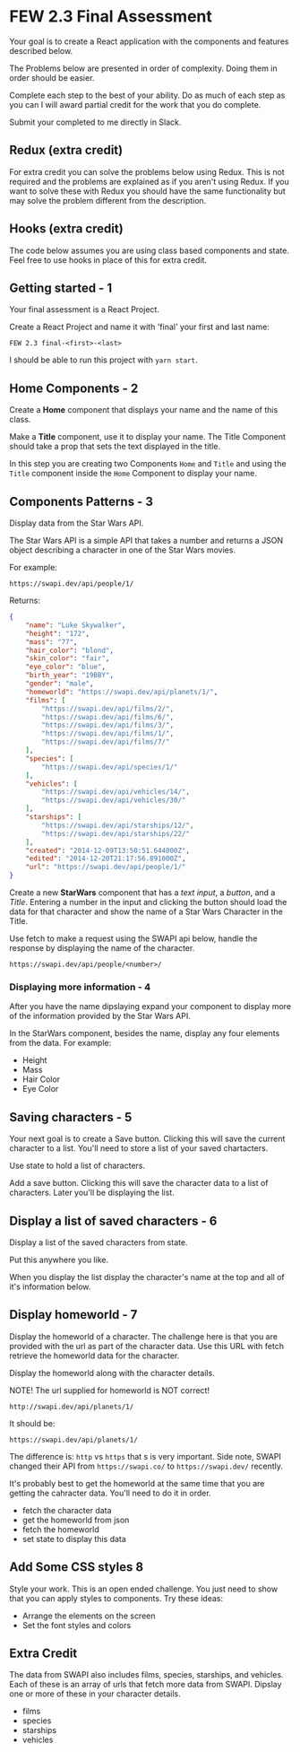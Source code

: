 # FEW 2.3 Final Assessment

Your goal is to create a React application with the components and features described below.

The Problems below are presented in order of complexity. Doing them in order should be easier. 

Complete each step to the best of your ability. Do as much of each step as you can I will award partial credit for the work that you do complete.

Submit your completed to me directly in Slack. 

## Redux (extra credit)

For extra credit you can solve the problems below using Redux. This is not required and the problems are explained as if you aren't using Redux. If you want to solve these with Redux you should have the same functionality but may solve the problem different from the description. 

## Hooks (extra credit)

The code below assumes you are using class based components and state. Feel free to use hooks in place of this for extra credit.

## Getting started - 1

Your final assessment is a React Project.

Create a React Project and name it with 'final' your first and last name:

`FEW 2.3 final-<first>-<last>`

I should be able to run this project with `yarn start`.

## Home Components - 2

Create a **Home** component that displays your name and the name of this class. 

Make a **Title** component, use it to display your name. The Title Component should take a prop that sets the text displayed in the title.

In this step you are creating two Components `Home` and `Title` and using the `Title` component inside the `Home` Component to display your name. 

## Components Patterns - 3

Display data from the Star Wars API. 

The Star Wars API is a simple API that takes a number and returns a JSON object describing a character in one of the Star Wars movies. 

For example:

`https://swapi.dev/api/people/1/`

Returns: 

```JSON
{
    "name": "Luke Skywalker", 
    "height": "172", 
    "mass": "77", 
    "hair_color": "blond", 
    "skin_color": "fair", 
    "eye_color": "blue", 
    "birth_year": "19BBY", 
    "gender": "male", 
    "homeworld": "https://swapi.dev/api/planets/1/", 
    "films": [
        "https://swapi.dev/api/films/2/", 
        "https://swapi.dev/api/films/6/", 
        "https://swapi.dev/api/films/3/", 
        "https://swapi.dev/api/films/1/", 
        "https://swapi.dev/api/films/7/"
    ], 
    "species": [
        "https://swapi.dev/api/species/1/"
    ], 
    "vehicles": [
        "https://swapi.dev/api/vehicles/14/", 
        "https://swapi.dev/api/vehicles/30/"
    ], 
    "starships": [
        "https://swapi.dev/api/starships/12/", 
        "https://swapi.dev/api/starships/22/"
    ], 
    "created": "2014-12-09T13:50:51.644000Z", 
    "edited": "2014-12-20T21:17:56.891000Z", 
    "url": "https://swapi.dev/api/people/1/"
}
```

Create a new **StarWars** component that has a _text input_, a _button_, and a _Title_. Entering a number in the input and clicking the button should load the data for that character and show the name of a Star Wars Character in the Title.

Use fetch to make a request using the SWAPI api below, handle the response by displaying the name of the character.

`https://swapi.dev/api/people/<number>/`

### Displaying more information - 4

After you have the name dipslaying expand your component to display more of the information provided by the Star Wars API. 

In the StarWars component, besides the name, display any four elements from the data. For example:   

- Height
- Mass 
- Hair Color
- Eye Color

## Saving characters - 5

Your next goal is to create a Save button. Clicking this will save the current character to a list. You'll need to store a list of your saved chartacters. 

Use state to hold a list of characters. 

Add a save button. Clicking this will save the character data to a list of characters. Later you'll be displaying the list.  

## Display a list of saved characters - 6

Display a list of the saved characters from state. 

Put this anywhere you like. 

When you display the list display the character's name at the top and all of it's information below. 

## Display homeworld - 7

Display the homeworld of a character. The challenge here is that you are provided with the url as part of the character data. Use this URL with fetch retrieve the homeworld data for the character. 

Display the homeworld along with the character details. 

NOTE! The url supplied for homeworld is NOT correct! 

`http://swapi.dev/api/planets/1/`

It should be:

`https://swapi.dev/api/planets/1/`

The difference is: `http` vs `https` that s is very important. Side note, SWAPI changed their API from `https://swapi.co/` to `https://swapi.dev/` recently.

It's probably best to get the homeworld at the same time that you are getting the cahracter data. You'll need to do it in order. 

- fetch the character data
- get the homeworld from json
- fetch the homeworld 
- set state to display this data

## Add Some CSS styles 8

Style your work. This is an open ended challenge. You just need to show that you can apply styles to components. Try these ideas: 

- Arrange the elements on the screen
- Set the font styles and colors

## Extra Credit

The data from SWAPI also includes films, species, starships, and vehicles. Each of these is an array of urls that fetch more data from SWAPI. Dipslay one or more of these in your character details. 

- films
- species
- starships
- vehicles
